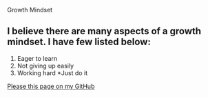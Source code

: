 Growth Mindset



## I believe there are many aspects of a growth mindset. I have few listed below:
1. Eager to learn
2. Not giving up easily
3. Working hard
  *Just do it



[Please this page on my GitHub](https://github.com/FooFooTheSnoo/reading-notes/edit/main/README.md)

